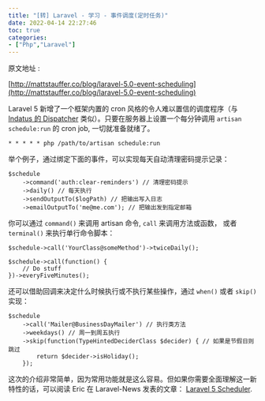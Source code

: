 ```yaml
---
title: "[转] Laravel - 学习 - 事件调度(定时任务)"
date: 2022-04-14 22:27:46
toc: true
categories:
- ["Php","Laravel"]
---
```


原文地址 : 

[http://mattstauffer.co/blog/laravel-5.0-event-scheduling](http://mattstauffer.co/blog/laravel-5.0-event-scheduling)

Laravel 5 新增了一个框架内置的 cron 风格的令人难以置信的调度程序（与  [Indatus 的 Dispatcher](https://github.com/indatus/dispatcher)  类似）。只要在服务器上设置一个每分钟调用  `artisan schedule:run`  的 cron job, 一切就准备就绪了。



```
* * * * * php /path/to/artisan schedule:run
```
举个例子，通过绑定下面的事件，可以实现每天自动清理密码提示记录：
```
$schedule
    ->command('auth:clear-reminders') // 清理密码提示
    ->daily() // 每天执行
    ->sendOutputTo($logPath) // 把输出写入日志
    ->emailOutputTo('me@me.com'); // 把输出发到指定邮箱
```
你可以通过  `command()`  来调用 artisan 命令,  `call`  来调用方法或函数， 或者  `terminal()`  来执行单行命令脚本：
```
$schedule->call('YourClass@someMethod')->twiceDaily();
 
$schedule->call(function() {
    // Do stuff
})->everyFiveMinutes();
```
还可以借助回调来决定什么时候执行或不执行某些操作，通过  `when()`  或者  `skip()`  实现：
```
$schedule
    ->call('Mailer@BusinessDayMailer') // 执行类方法
    ->weekdays() // 周一到周五执行
    ->skip(function(TypeHintedDeciderClass $decider) { // 如果是节假日则跳过
        return $decider->isHoliday();
    });
```
这次的介绍非常简单，因为常用功能就是这么容易。但如果你需要全面理解这一新特性的话，可以阅读 Eric 在 Laravel-News 发表的文章：  [Laravel 5 Scheduler](http://laravel-news.com/2014/11/laravel-5-scheduler/).

